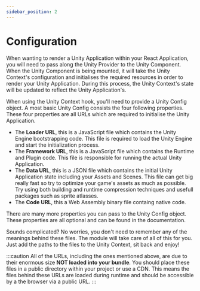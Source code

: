 ```yaml
---
sidebar_position: 2
---
```


# Configuration

When wanting to render a Unity Application within your React Application, you will need to pass along the Unity Provider to the Unity Component. When the Unity Component is being mounted, it will take the Unity Context's configuration and initialises the required resources in order to render your Unity Application. During this process, the Unity Context's state will be updated to reflect the Unity Application's.

When using the Unity Context hook, you'll need to provide a Unity Config object. A most basic Unity Config consists the four following properties. These four properties are all URLs which are required to initialise the Unity Application.

- The **Loader URL**, this is a JavaScript file which contains the Unity Engine bootstrapping code. This file is required to load the Unity Engine and start the initialization process.
- The **Framework URL**, this is a JavaScript file which contains the Runtime and Plugin code. This file is responsible for running the actual Unity Application.
- The **Data URL**, this is a JSON file which contains the initial Unity Application state including your Assets and Scenes. This file can get big really fast so try to optimize your game's assets as much as possible. Try using both building and runtime compression techniques and usefull packages such as sprite atlasses.
- The **Code URL**, this a Web Assembly binary file containg native code.

There are many more properties you can pass to the Unity Config object. These properties are all optional and can be found in the documentation.

Sounds complicated? No worries, you don't need to remember any of the meanings behind these files. The module will take care of all of this for you. Just add the paths to the files to the Unity Context, sit back and enjoy!

:::caution
All of the URLs, including the ones mentioned above, are due to their enormous size **NOT loaded into your bundle**. You should place these files in a public directory within your project or use a CDN. This means the files behind these URLs are loaded during runtime and should be accessible by a the browser via a public URL.
:::
